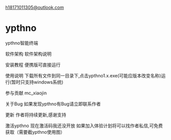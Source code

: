 h18171011305@outlook.com
# ypthno
ypthno智能终端

软件架构
软件架构说明

安装教程
便携版可直接运行

使用说明
下载所有文件到同一目录下,点击ypthno1.x.exe(可能应版本改变名称)运行(暂时只支持windows系统)

参与贡献
mc_xiaojin

关于Bug
如果发现ypthno有Bug请立即联系作者

更新
作者将持续更新,感谢支持

激活ypthno
现在激活码我还没开放 如果加入体验计划将可以找作者私信,可免费获取（需要截ypthno使用图）
